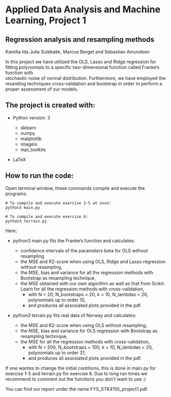 # Applied Data Analysis and Machine Learning, Project 1
## Regression analysis and resampling methods

Kamilla Ida Julie Sulebakk, Marcus Berget and Sebastian Amundsen

In this project we have utilized the OLS, Lasso and Ridge regression for fitting polynomials to a specific two-dimensional function called Franke’s function with  
stochastic noise of normal distribution. Furthermore, we have employed the resamling techniques cross-validation and bootstrap in order to perform a proper assessment of our models. 


## The project is created with:
* Python version: 3
  * sklearn
  * numpy	
  * matplotlib
  * imageio
  * mpl_toolkits
  
* LaTeX

## How to run the code:
Open terminal window, these commands compile and execute the programs: 
```
# To compile and execute exercise 1-5 at once:
python3 main.py

# To compile and execute exercise 6: 
python3 terrain.py

```
Here; 
* python3 main.py fits the Franke’s function and calculates:
  * confidence intervals of the parameters beta for OLS without resampling 
  * the MSE and R2-score when using OLS, Ridge and Lasso regression without resampling,
  * the MSE, bias and variance for all the regression methods with Bootstrap as resampling technique, 
  * the MSE obtained with our own algorithm as well as that from Scikit-Learn for all the regression methods with cross-validation, 
    * with N = 20, N_bootstraps = 20, k = 10, N_lambdas = 20, polynomials up to order 10,
    * and produces all assosiated plots provided in the pdf.

* python3 terrain.py fits real data of Norway and calculates:
  * the MSE and R2-score when using OLS without resampling,
  * the MSE, bias and variance for OLS regression with Bootstrap as resampling technique, 
  * the MSE for all the regression methods with cross-validation, 
    * with N = 500, N_bootstraps = 100, k = 10, N_lambdas = 20, polynomials up to order 31, 
    * and produces all assosiated plots provided in the pdf.

If one wantes to change the initial contitions, this is done in main.py for exercise 1-5 and terrain.py for exercise 6.
Due to long run times we recommend to comment out the functions you don't want to use :)

You can find our report under the name FYS_STK4155_project1.pdf.
